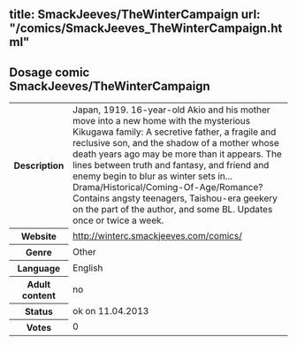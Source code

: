 title: SmackJeeves/TheWinterCampaign
url: "/comics/SmackJeeves_TheWinterCampaign.html"
---
Dosage comic SmackJeeves/TheWinterCampaign
-----------------------------------------

<table class="comicinfo">
<tr>
<th>Description</th><td>Japan, 1919. 16-year-old Akio and his mother move into a new home with the mysterious Kikugawa family: A secretive father, a fragile and reclusive son, and the shadow of a mother whose death years ago may be more than it appears. The lines between truth and fantasy, and friend and enemy begin to blur as winter sets in... Drama/Historical/Coming-Of-Age/Romance? Contains angsty teenagers, Taishou-era geekery on the part of the author, and some BL. Updates once or twice a week.</td>
</tr>
<tr>
<th>Website</th><td><a href="http://winterc.smackjeeves.com/comics/">http://winterc.smackjeeves.com/comics/</a></td>
</tr>
<tr>
<th>Genre</th><td>Other</td>
</tr>
<tr>
<th>Language</th><td>English</td>
</tr>
<tr>
<th>Adult content</th><td>no</td>
</tr>
<tr>
<th>Status</th><td>ok on 11.04.2013</td>
</tr>
<tr>
<th>Votes</th><td>0</div></td>
</tr>
</table>
